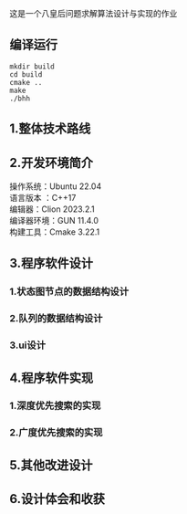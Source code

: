 这是一个八皇后问题求解算法设计与实现的作业
## 编译运行
```
mkdir build
cd build
cmake ..
make
./bhh
```
## 1.整体技术路线
## 2.开发环境简介
操作系统：Ubuntu 22.04   
语言版本 ：C++17     
编辑器：Clion 2023.2.1  
编译器环境：GUN 11.4.0    
构建工具：Cmake 3.22.1   
## 3.程序软件设计
### 1.状态图节点的数据结构设计
### 2.队列的数据结构设计
### 3.ui设计
## 4.程序软件实现
### 1.深度优先搜索的实现

### 2.广度优先搜索的实现
## 5.其他改进设计
## 6.设计体会和收获
